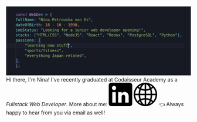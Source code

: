 ![Nina](https://github.com/grakify90/grakify90/blob/master/githubprofile.gif)
Hi there, I'm Nina! I've recently graduated at Codaisseur Academy as a *Fullstack Web Developer*. More about me:
[<img src="https://github.com/grakify90/grakify90/blob/master/linkedin-logo.png" alt="LinkedIn logo">](https://www.linkedin.com/m/in/ninavanes) 
[<img src="https://github.com/grakify90/grakify90/blob/master/www.png" alt="website icon">](https://ninavanes.netlify.app/)
👈 Always happy to hear from you via email as well!


